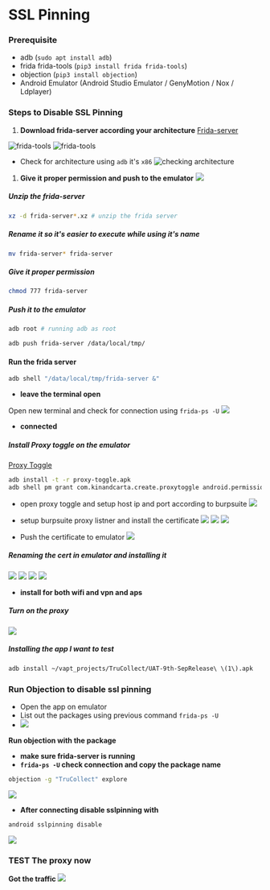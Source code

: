 # SSL Pinning 

### Prerequisite 
- adb (`sudo apt install adb`)
- frida frida-tools (`pip3 install frida frida-tools`)
- objection (`pip3 install objection`)
- Android Emulator (Android Studio Emulator / GenyMotion / Nox / Ldplayer)

### Steps to Disable SSL Pinning 

1. **Download frida-server according your architecture**
[Frida-server](https://github.com/frida/frida/releases/tag/16.6.6)

![frida-tools](screenshots/Screenshot%202025-02-15%20001145.png)
![frida-tools](screenshots/Screenshot%202025-02-15%20001154.png)

- Check for architecture using `adb` it's `x86`
![checking architecture](screenshots/Screenshot%202025-02-15%20001604.png)

1. **Give it proper permission and push to the emulator**
![](screenshots/Screenshot%202025-02-15%20002419.png)

##### Unzip the frida-server
```bash
xz -d frida-server*.xz # unzip the frida server
```
##### Rename it so it's easier to execute while using it's name
```bash
mv frida-server* frida-server
```

##### Give it proper permission
```bash
chmod 777 frida-server
```

##### Push it to the emulator 
```bash
adb root # running adb as root
```
```bash
adb push frida-server /data/local/tmp/
```
#### Run the frida server
```bash
adb shell "/data/local/tmp/frida-server &"
```
 - **leave the terminal open**

Open new terminal and check for connection using `frida-ps -U`
![](screenshots/Screenshot%202025-02-15%20003521.png)
 - **connected**


##### Install Proxy toggle on the emulator
[Proxy Toggle](https://github.com/theappbusiness/android-proxy-toggle)

```bash
adb install -t -r proxy-toggle.apk
adb shell pm grant com.kinandcarta.create.proxytoggle android.permission.WRITE_SECURE_SETTINGS
```

- open proxy toggle and setup host ip and port according to burpsuite
![](screenshots/Screenshot%202025-02-15%20004637.png)

- setup burpsuite proxy listner and install the certificate
![](screenshots/Screenshot%202025-02-15%20004845.png)
![](screenshots/Screenshot%202025-02-15%20004913.png)
![](screenshots/Screenshot%202025-02-15%20004943.png)

- Push the certificate to emulator 
![](screenshots/Screenshot%202025-02-15%20005026.png)

##### Renaming the cert in emulator and installing it
![](screenshots/Screenshot%202025-02-15%20005419.png)
![](screenshots/Screenshot%202025-02-15%20005509.png)
![](screenshots/Screenshot%202025-02-15%20005526.png)
![](screenshots/Screenshot%202025-02-15%20005648.png)
- **install for both wifi and vpn and aps**

##### Turn on the proxy 
![](screenshots/Screenshot%202025-02-15%20010056.png)

##### Installing the app I want to test 
```bash
adb install ~/vapt_projects/TruCollect/UAT-9th-SepRelease\ \(1\).apk 
```

### Run Objection to disable ssl pinning
- Open the app on emulator
- List out the packages using previous command `frida-ps -U`
- ![](screenshots/Screenshot%202025-02-15%20004409.png)

**Run objection with the package**
- **make sure frida-server is running**
- **`frida-ps -U` check connection and copy the package name**
```bash
objection -g "TruCollect" explore
```
![](screenshots/Screenshot%202025-02-15%20010240.png)

- **After connecting disable sslpinning with**
```bash
android sslpinning disable
```
![](screenshots/Screenshot%202025-02-15%20010536.png)


### TEST The proxy now 
**Got the traffic**
![](screenshots/Screenshot%202025-02-15%20010721.png)
